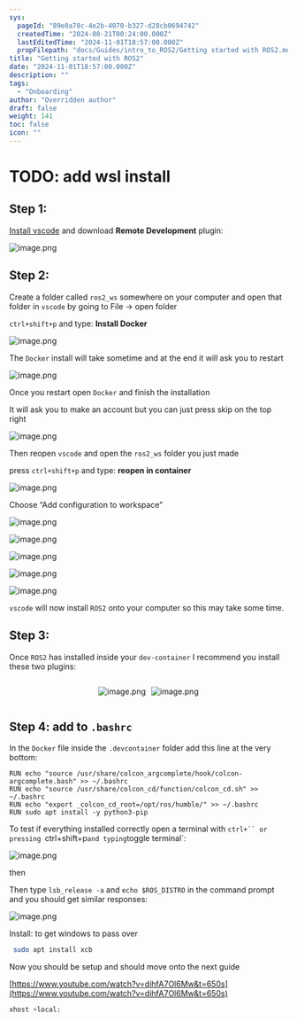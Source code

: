 ```yaml
---
sys:
  pageId: "89e0a78c-4e2b-4070-b327-d28cb0694742"
  createdTime: "2024-08-21T00:24:00.000Z"
  lastEditedTime: "2024-11-01T18:57:00.000Z"
  propFilepath: "docs/Guides/intro_to_ROS2/Getting started with ROS2.md"
title: "Getting started with ROS2"
date: "2024-11-01T18:57:00.000Z"
description: ""
tags:
  - "Onboarding"
author: "Overridden author"
draft: false
weight: 141
toc: false
icon: ""
---
```


# TODO: add wsl install

## Step 1:

[Install vscode](https://code.visualstudio.com/download) and download **Remote Development** plugin:

![image.png](https://prod-files-secure.s3.us-west-2.amazonaws.com/d518164a-d88e-44d1-a4ee-3adb3bd8bce0/efb52993-1881-4a40-b95e-6f020334f022/image.png?X-Amz-Algorithm=AWS4-HMAC-SHA256&X-Amz-Content-Sha256=UNSIGNED-PAYLOAD&X-Amz-Credential=ASIAZI2LB466TLFE52OY%2F20250304%2Fus-west-2%2Fs3%2Faws4_request&X-Amz-Date=20250304T150852Z&X-Amz-Expires=3600&X-Amz-Security-Token=IQoJb3JpZ2luX2VjELb%2F%2F%2F%2F%2F%2F%2F%2F%2F%2FwEaCXVzLXdlc3QtMiJIMEYCIQCvdD%2Bfv6L1FFbf79y3dWXBwtjH9mG6CDqrSvZoKQ%2BJ%2FwIhALWVspMYyEhsiobW0XVYfknBomwoMmVRwQ%2FpW7p9w3zdKogECO%2F%2F%2F%2F%2F%2F%2F%2F%2F%2F%2FwEQABoMNjM3NDIzMTgzODA1IgxT%2F33FRrEzkmYOJ7Iq3AOmDXs51YoFlsCFtvAgFZHia6QQwiXwD7yYiS%2B8SBESsWBXFueikvVsNMkrJgSoEM0BjMpmOx1UJ8jHeEDss4%2FeZinJC6k5kKrOJf1Lffrj2FXRYXsBDwzzDvC7A2Mq8SIzkiFq3m%2F9hkoWdYFO2gPgo70xje5STAR3kRyx9sww6icJjQlBmgPa4CIyAz09lb2vZ1w%2FyEN8cVFM68rRLfHtk4PVk%2BRuQm549lOPP8EBnVPan2OZYRy17Uj%2BaChZjv6xvs9bPePbGgEHYemDo9%2BlhUTzNJvMjxTZNXyl2OBQjGJeKrlIUN8WLXyHwTL8bYBeWD2ymNfzBS%2FdzqIyWZwXlWK3t36R%2FCEQJK5CBMQNWZzuyaU209kGAUPiGIsjUkf07BGtzB4fMe%2B329N2getWFbKdxXSdLhI4ikz7IbAOmgo0T8tW8ADGhPsgmsWT6jxudA6FYVg%2FG06WYZXokpzppRKBgSdyN7o5%2Fm0xySj4xBuYp1YK5PYd6oarAT3ecIU%2B1djcEXhCqsQM3H5OKoWIXmwz5e6tu8ICbdGjbA7fPC2MK%2BUcSofpHhzz%2FIZ5lsxcXu6W1JjEZC01vRX%2B3kqbhmiXQ3YoZH%2BHI%2FAniJzMhzi6yii7X39gTdtxQjDVipy%2BBjqkAXqN9Rn2JxDjwfLKcq8xURcpI2duu65vWVWT%2BhjUK6SiUUJThFBDYdjDOaNEPeJzJpwHK909GkzMnewx7kBF1WxZNdWlxCN6KlLZunXwGe26geTTSx6OzrTPF8vpi27GUychtlDnTQ8Drq11zmvNPPDE6UDSb2Q72jacf7Y%2FEsGBCg%2BBYsSyrHWnJ618B%2BqiuIjpF8SJ76duNMxHXBJYnH61eNVl&X-Amz-Signature=36575fab293776344b8065d300f72cedd885d8c16b54501c346af06b9051e202&X-Amz-SignedHeaders=host&x-id=GetObject)

## Step 2:

Create a folder called `ros2_ws` somewhere on your computer and open that folder in `vscode` by going to File → open folder 

`ctrl+shift+p` and type: **Install Docker**

![image.png](https://prod-files-secure.s3.us-west-2.amazonaws.com/d518164a-d88e-44d1-a4ee-3adb3bd8bce0/2269dc0e-1cd5-47ff-bceb-c04ad9b2eab0/image.png?X-Amz-Algorithm=AWS4-HMAC-SHA256&X-Amz-Content-Sha256=UNSIGNED-PAYLOAD&X-Amz-Credential=ASIAZI2LB466TLFE52OY%2F20250304%2Fus-west-2%2Fs3%2Faws4_request&X-Amz-Date=20250304T150852Z&X-Amz-Expires=3600&X-Amz-Security-Token=IQoJb3JpZ2luX2VjELb%2F%2F%2F%2F%2F%2F%2F%2F%2F%2FwEaCXVzLXdlc3QtMiJIMEYCIQCvdD%2Bfv6L1FFbf79y3dWXBwtjH9mG6CDqrSvZoKQ%2BJ%2FwIhALWVspMYyEhsiobW0XVYfknBomwoMmVRwQ%2FpW7p9w3zdKogECO%2F%2F%2F%2F%2F%2F%2F%2F%2F%2F%2FwEQABoMNjM3NDIzMTgzODA1IgxT%2F33FRrEzkmYOJ7Iq3AOmDXs51YoFlsCFtvAgFZHia6QQwiXwD7yYiS%2B8SBESsWBXFueikvVsNMkrJgSoEM0BjMpmOx1UJ8jHeEDss4%2FeZinJC6k5kKrOJf1Lffrj2FXRYXsBDwzzDvC7A2Mq8SIzkiFq3m%2F9hkoWdYFO2gPgo70xje5STAR3kRyx9sww6icJjQlBmgPa4CIyAz09lb2vZ1w%2FyEN8cVFM68rRLfHtk4PVk%2BRuQm549lOPP8EBnVPan2OZYRy17Uj%2BaChZjv6xvs9bPePbGgEHYemDo9%2BlhUTzNJvMjxTZNXyl2OBQjGJeKrlIUN8WLXyHwTL8bYBeWD2ymNfzBS%2FdzqIyWZwXlWK3t36R%2FCEQJK5CBMQNWZzuyaU209kGAUPiGIsjUkf07BGtzB4fMe%2B329N2getWFbKdxXSdLhI4ikz7IbAOmgo0T8tW8ADGhPsgmsWT6jxudA6FYVg%2FG06WYZXokpzppRKBgSdyN7o5%2Fm0xySj4xBuYp1YK5PYd6oarAT3ecIU%2B1djcEXhCqsQM3H5OKoWIXmwz5e6tu8ICbdGjbA7fPC2MK%2BUcSofpHhzz%2FIZ5lsxcXu6W1JjEZC01vRX%2B3kqbhmiXQ3YoZH%2BHI%2FAniJzMhzi6yii7X39gTdtxQjDVipy%2BBjqkAXqN9Rn2JxDjwfLKcq8xURcpI2duu65vWVWT%2BhjUK6SiUUJThFBDYdjDOaNEPeJzJpwHK909GkzMnewx7kBF1WxZNdWlxCN6KlLZunXwGe26geTTSx6OzrTPF8vpi27GUychtlDnTQ8Drq11zmvNPPDE6UDSb2Q72jacf7Y%2FEsGBCg%2BBYsSyrHWnJ618B%2BqiuIjpF8SJ76duNMxHXBJYnH61eNVl&X-Amz-Signature=d7b01b7a2f2f7f182be037e45b73895b46d93bc1a7f2cea277092cef7ee5cb11&X-Amz-SignedHeaders=host&x-id=GetObject)

The `Docker` install will take sometime and at the end it will ask you to restart

![image.png](https://prod-files-secure.s3.us-west-2.amazonaws.com/d518164a-d88e-44d1-a4ee-3adb3bd8bce0/ed233f78-be33-4b1f-b89c-9c346c0e961e/image.png?X-Amz-Algorithm=AWS4-HMAC-SHA256&X-Amz-Content-Sha256=UNSIGNED-PAYLOAD&X-Amz-Credential=ASIAZI2LB466TLFE52OY%2F20250304%2Fus-west-2%2Fs3%2Faws4_request&X-Amz-Date=20250304T150852Z&X-Amz-Expires=3600&X-Amz-Security-Token=IQoJb3JpZ2luX2VjELb%2F%2F%2F%2F%2F%2F%2F%2F%2F%2FwEaCXVzLXdlc3QtMiJIMEYCIQCvdD%2Bfv6L1FFbf79y3dWXBwtjH9mG6CDqrSvZoKQ%2BJ%2FwIhALWVspMYyEhsiobW0XVYfknBomwoMmVRwQ%2FpW7p9w3zdKogECO%2F%2F%2F%2F%2F%2F%2F%2F%2F%2F%2FwEQABoMNjM3NDIzMTgzODA1IgxT%2F33FRrEzkmYOJ7Iq3AOmDXs51YoFlsCFtvAgFZHia6QQwiXwD7yYiS%2B8SBESsWBXFueikvVsNMkrJgSoEM0BjMpmOx1UJ8jHeEDss4%2FeZinJC6k5kKrOJf1Lffrj2FXRYXsBDwzzDvC7A2Mq8SIzkiFq3m%2F9hkoWdYFO2gPgo70xje5STAR3kRyx9sww6icJjQlBmgPa4CIyAz09lb2vZ1w%2FyEN8cVFM68rRLfHtk4PVk%2BRuQm549lOPP8EBnVPan2OZYRy17Uj%2BaChZjv6xvs9bPePbGgEHYemDo9%2BlhUTzNJvMjxTZNXyl2OBQjGJeKrlIUN8WLXyHwTL8bYBeWD2ymNfzBS%2FdzqIyWZwXlWK3t36R%2FCEQJK5CBMQNWZzuyaU209kGAUPiGIsjUkf07BGtzB4fMe%2B329N2getWFbKdxXSdLhI4ikz7IbAOmgo0T8tW8ADGhPsgmsWT6jxudA6FYVg%2FG06WYZXokpzppRKBgSdyN7o5%2Fm0xySj4xBuYp1YK5PYd6oarAT3ecIU%2B1djcEXhCqsQM3H5OKoWIXmwz5e6tu8ICbdGjbA7fPC2MK%2BUcSofpHhzz%2FIZ5lsxcXu6W1JjEZC01vRX%2B3kqbhmiXQ3YoZH%2BHI%2FAniJzMhzi6yii7X39gTdtxQjDVipy%2BBjqkAXqN9Rn2JxDjwfLKcq8xURcpI2duu65vWVWT%2BhjUK6SiUUJThFBDYdjDOaNEPeJzJpwHK909GkzMnewx7kBF1WxZNdWlxCN6KlLZunXwGe26geTTSx6OzrTPF8vpi27GUychtlDnTQ8Drq11zmvNPPDE6UDSb2Q72jacf7Y%2FEsGBCg%2BBYsSyrHWnJ618B%2BqiuIjpF8SJ76duNMxHXBJYnH61eNVl&X-Amz-Signature=888bc5ae36d9db567c2cfd064a0671837423a017d6b7c9745c1194c7fd01aba8&X-Amz-SignedHeaders=host&x-id=GetObject)

Once you restart open `Docker` and finish the installation

It will ask you to make an account but you can just press skip on the top right

![image.png](https://prod-files-secure.s3.us-west-2.amazonaws.com/d518164a-d88e-44d1-a4ee-3adb3bd8bce0/21010ad9-1659-4fd9-9f59-9932a09b2a3d/image.png?X-Amz-Algorithm=AWS4-HMAC-SHA256&X-Amz-Content-Sha256=UNSIGNED-PAYLOAD&X-Amz-Credential=ASIAZI2LB466TLFE52OY%2F20250304%2Fus-west-2%2Fs3%2Faws4_request&X-Amz-Date=20250304T150852Z&X-Amz-Expires=3600&X-Amz-Security-Token=IQoJb3JpZ2luX2VjELb%2F%2F%2F%2F%2F%2F%2F%2F%2F%2FwEaCXVzLXdlc3QtMiJIMEYCIQCvdD%2Bfv6L1FFbf79y3dWXBwtjH9mG6CDqrSvZoKQ%2BJ%2FwIhALWVspMYyEhsiobW0XVYfknBomwoMmVRwQ%2FpW7p9w3zdKogECO%2F%2F%2F%2F%2F%2F%2F%2F%2F%2F%2FwEQABoMNjM3NDIzMTgzODA1IgxT%2F33FRrEzkmYOJ7Iq3AOmDXs51YoFlsCFtvAgFZHia6QQwiXwD7yYiS%2B8SBESsWBXFueikvVsNMkrJgSoEM0BjMpmOx1UJ8jHeEDss4%2FeZinJC6k5kKrOJf1Lffrj2FXRYXsBDwzzDvC7A2Mq8SIzkiFq3m%2F9hkoWdYFO2gPgo70xje5STAR3kRyx9sww6icJjQlBmgPa4CIyAz09lb2vZ1w%2FyEN8cVFM68rRLfHtk4PVk%2BRuQm549lOPP8EBnVPan2OZYRy17Uj%2BaChZjv6xvs9bPePbGgEHYemDo9%2BlhUTzNJvMjxTZNXyl2OBQjGJeKrlIUN8WLXyHwTL8bYBeWD2ymNfzBS%2FdzqIyWZwXlWK3t36R%2FCEQJK5CBMQNWZzuyaU209kGAUPiGIsjUkf07BGtzB4fMe%2B329N2getWFbKdxXSdLhI4ikz7IbAOmgo0T8tW8ADGhPsgmsWT6jxudA6FYVg%2FG06WYZXokpzppRKBgSdyN7o5%2Fm0xySj4xBuYp1YK5PYd6oarAT3ecIU%2B1djcEXhCqsQM3H5OKoWIXmwz5e6tu8ICbdGjbA7fPC2MK%2BUcSofpHhzz%2FIZ5lsxcXu6W1JjEZC01vRX%2B3kqbhmiXQ3YoZH%2BHI%2FAniJzMhzi6yii7X39gTdtxQjDVipy%2BBjqkAXqN9Rn2JxDjwfLKcq8xURcpI2duu65vWVWT%2BhjUK6SiUUJThFBDYdjDOaNEPeJzJpwHK909GkzMnewx7kBF1WxZNdWlxCN6KlLZunXwGe26geTTSx6OzrTPF8vpi27GUychtlDnTQ8Drq11zmvNPPDE6UDSb2Q72jacf7Y%2FEsGBCg%2BBYsSyrHWnJ618B%2BqiuIjpF8SJ76duNMxHXBJYnH61eNVl&X-Amz-Signature=b81e4d86cc716eba077b6495efa542b15db967676dd69acf466623ef22a8e4a1&X-Amz-SignedHeaders=host&x-id=GetObject)

Then reopen `vscode` and open the `ros2_ws` folder you just made

press `ctrl+shift+p` and type: **reopen in container**

![image.png](https://prod-files-secure.s3.us-west-2.amazonaws.com/d518164a-d88e-44d1-a4ee-3adb3bd8bce0/4e93b8c2-41ad-488c-8095-c74205196118/image.png?X-Amz-Algorithm=AWS4-HMAC-SHA256&X-Amz-Content-Sha256=UNSIGNED-PAYLOAD&X-Amz-Credential=ASIAZI2LB466TLFE52OY%2F20250304%2Fus-west-2%2Fs3%2Faws4_request&X-Amz-Date=20250304T150852Z&X-Amz-Expires=3600&X-Amz-Security-Token=IQoJb3JpZ2luX2VjELb%2F%2F%2F%2F%2F%2F%2F%2F%2F%2FwEaCXVzLXdlc3QtMiJIMEYCIQCvdD%2Bfv6L1FFbf79y3dWXBwtjH9mG6CDqrSvZoKQ%2BJ%2FwIhALWVspMYyEhsiobW0XVYfknBomwoMmVRwQ%2FpW7p9w3zdKogECO%2F%2F%2F%2F%2F%2F%2F%2F%2F%2F%2FwEQABoMNjM3NDIzMTgzODA1IgxT%2F33FRrEzkmYOJ7Iq3AOmDXs51YoFlsCFtvAgFZHia6QQwiXwD7yYiS%2B8SBESsWBXFueikvVsNMkrJgSoEM0BjMpmOx1UJ8jHeEDss4%2FeZinJC6k5kKrOJf1Lffrj2FXRYXsBDwzzDvC7A2Mq8SIzkiFq3m%2F9hkoWdYFO2gPgo70xje5STAR3kRyx9sww6icJjQlBmgPa4CIyAz09lb2vZ1w%2FyEN8cVFM68rRLfHtk4PVk%2BRuQm549lOPP8EBnVPan2OZYRy17Uj%2BaChZjv6xvs9bPePbGgEHYemDo9%2BlhUTzNJvMjxTZNXyl2OBQjGJeKrlIUN8WLXyHwTL8bYBeWD2ymNfzBS%2FdzqIyWZwXlWK3t36R%2FCEQJK5CBMQNWZzuyaU209kGAUPiGIsjUkf07BGtzB4fMe%2B329N2getWFbKdxXSdLhI4ikz7IbAOmgo0T8tW8ADGhPsgmsWT6jxudA6FYVg%2FG06WYZXokpzppRKBgSdyN7o5%2Fm0xySj4xBuYp1YK5PYd6oarAT3ecIU%2B1djcEXhCqsQM3H5OKoWIXmwz5e6tu8ICbdGjbA7fPC2MK%2BUcSofpHhzz%2FIZ5lsxcXu6W1JjEZC01vRX%2B3kqbhmiXQ3YoZH%2BHI%2FAniJzMhzi6yii7X39gTdtxQjDVipy%2BBjqkAXqN9Rn2JxDjwfLKcq8xURcpI2duu65vWVWT%2BhjUK6SiUUJThFBDYdjDOaNEPeJzJpwHK909GkzMnewx7kBF1WxZNdWlxCN6KlLZunXwGe26geTTSx6OzrTPF8vpi27GUychtlDnTQ8Drq11zmvNPPDE6UDSb2Q72jacf7Y%2FEsGBCg%2BBYsSyrHWnJ618B%2BqiuIjpF8SJ76duNMxHXBJYnH61eNVl&X-Amz-Signature=012d5b6d7248adaafbfbdfe8b364a32ea19a62183c8ca920d9022aab9887947a&X-Amz-SignedHeaders=host&x-id=GetObject)

Choose “Add configuration to workspace”

![image.png](https://prod-files-secure.s3.us-west-2.amazonaws.com/d518164a-d88e-44d1-a4ee-3adb3bd8bce0/9560b282-5060-4989-ba37-97e7b2c22476/image.png?X-Amz-Algorithm=AWS4-HMAC-SHA256&X-Amz-Content-Sha256=UNSIGNED-PAYLOAD&X-Amz-Credential=ASIAZI2LB466TLFE52OY%2F20250304%2Fus-west-2%2Fs3%2Faws4_request&X-Amz-Date=20250304T150852Z&X-Amz-Expires=3600&X-Amz-Security-Token=IQoJb3JpZ2luX2VjELb%2F%2F%2F%2F%2F%2F%2F%2F%2F%2FwEaCXVzLXdlc3QtMiJIMEYCIQCvdD%2Bfv6L1FFbf79y3dWXBwtjH9mG6CDqrSvZoKQ%2BJ%2FwIhALWVspMYyEhsiobW0XVYfknBomwoMmVRwQ%2FpW7p9w3zdKogECO%2F%2F%2F%2F%2F%2F%2F%2F%2F%2F%2FwEQABoMNjM3NDIzMTgzODA1IgxT%2F33FRrEzkmYOJ7Iq3AOmDXs51YoFlsCFtvAgFZHia6QQwiXwD7yYiS%2B8SBESsWBXFueikvVsNMkrJgSoEM0BjMpmOx1UJ8jHeEDss4%2FeZinJC6k5kKrOJf1Lffrj2FXRYXsBDwzzDvC7A2Mq8SIzkiFq3m%2F9hkoWdYFO2gPgo70xje5STAR3kRyx9sww6icJjQlBmgPa4CIyAz09lb2vZ1w%2FyEN8cVFM68rRLfHtk4PVk%2BRuQm549lOPP8EBnVPan2OZYRy17Uj%2BaChZjv6xvs9bPePbGgEHYemDo9%2BlhUTzNJvMjxTZNXyl2OBQjGJeKrlIUN8WLXyHwTL8bYBeWD2ymNfzBS%2FdzqIyWZwXlWK3t36R%2FCEQJK5CBMQNWZzuyaU209kGAUPiGIsjUkf07BGtzB4fMe%2B329N2getWFbKdxXSdLhI4ikz7IbAOmgo0T8tW8ADGhPsgmsWT6jxudA6FYVg%2FG06WYZXokpzppRKBgSdyN7o5%2Fm0xySj4xBuYp1YK5PYd6oarAT3ecIU%2B1djcEXhCqsQM3H5OKoWIXmwz5e6tu8ICbdGjbA7fPC2MK%2BUcSofpHhzz%2FIZ5lsxcXu6W1JjEZC01vRX%2B3kqbhmiXQ3YoZH%2BHI%2FAniJzMhzi6yii7X39gTdtxQjDVipy%2BBjqkAXqN9Rn2JxDjwfLKcq8xURcpI2duu65vWVWT%2BhjUK6SiUUJThFBDYdjDOaNEPeJzJpwHK909GkzMnewx7kBF1WxZNdWlxCN6KlLZunXwGe26geTTSx6OzrTPF8vpi27GUychtlDnTQ8Drq11zmvNPPDE6UDSb2Q72jacf7Y%2FEsGBCg%2BBYsSyrHWnJ618B%2BqiuIjpF8SJ76duNMxHXBJYnH61eNVl&X-Amz-Signature=4de1411e2c64d5a8a87127da2cb2ff77ee7701d1282941d28fa60d8e6d9321e6&X-Amz-SignedHeaders=host&x-id=GetObject)

![image.png](https://prod-files-secure.s3.us-west-2.amazonaws.com/d518164a-d88e-44d1-a4ee-3adb3bd8bce0/2ee63f81-886b-48e8-a553-dc6e5eac99e4/image.png?X-Amz-Algorithm=AWS4-HMAC-SHA256&X-Amz-Content-Sha256=UNSIGNED-PAYLOAD&X-Amz-Credential=ASIAZI2LB466TLFE52OY%2F20250304%2Fus-west-2%2Fs3%2Faws4_request&X-Amz-Date=20250304T150852Z&X-Amz-Expires=3600&X-Amz-Security-Token=IQoJb3JpZ2luX2VjELb%2F%2F%2F%2F%2F%2F%2F%2F%2F%2FwEaCXVzLXdlc3QtMiJIMEYCIQCvdD%2Bfv6L1FFbf79y3dWXBwtjH9mG6CDqrSvZoKQ%2BJ%2FwIhALWVspMYyEhsiobW0XVYfknBomwoMmVRwQ%2FpW7p9w3zdKogECO%2F%2F%2F%2F%2F%2F%2F%2F%2F%2F%2FwEQABoMNjM3NDIzMTgzODA1IgxT%2F33FRrEzkmYOJ7Iq3AOmDXs51YoFlsCFtvAgFZHia6QQwiXwD7yYiS%2B8SBESsWBXFueikvVsNMkrJgSoEM0BjMpmOx1UJ8jHeEDss4%2FeZinJC6k5kKrOJf1Lffrj2FXRYXsBDwzzDvC7A2Mq8SIzkiFq3m%2F9hkoWdYFO2gPgo70xje5STAR3kRyx9sww6icJjQlBmgPa4CIyAz09lb2vZ1w%2FyEN8cVFM68rRLfHtk4PVk%2BRuQm549lOPP8EBnVPan2OZYRy17Uj%2BaChZjv6xvs9bPePbGgEHYemDo9%2BlhUTzNJvMjxTZNXyl2OBQjGJeKrlIUN8WLXyHwTL8bYBeWD2ymNfzBS%2FdzqIyWZwXlWK3t36R%2FCEQJK5CBMQNWZzuyaU209kGAUPiGIsjUkf07BGtzB4fMe%2B329N2getWFbKdxXSdLhI4ikz7IbAOmgo0T8tW8ADGhPsgmsWT6jxudA6FYVg%2FG06WYZXokpzppRKBgSdyN7o5%2Fm0xySj4xBuYp1YK5PYd6oarAT3ecIU%2B1djcEXhCqsQM3H5OKoWIXmwz5e6tu8ICbdGjbA7fPC2MK%2BUcSofpHhzz%2FIZ5lsxcXu6W1JjEZC01vRX%2B3kqbhmiXQ3YoZH%2BHI%2FAniJzMhzi6yii7X39gTdtxQjDVipy%2BBjqkAXqN9Rn2JxDjwfLKcq8xURcpI2duu65vWVWT%2BhjUK6SiUUJThFBDYdjDOaNEPeJzJpwHK909GkzMnewx7kBF1WxZNdWlxCN6KlLZunXwGe26geTTSx6OzrTPF8vpi27GUychtlDnTQ8Drq11zmvNPPDE6UDSb2Q72jacf7Y%2FEsGBCg%2BBYsSyrHWnJ618B%2BqiuIjpF8SJ76duNMxHXBJYnH61eNVl&X-Amz-Signature=f08cb2853455327cc63b3f80bcc9695e7c6c1ddc3baf8c801a7fb3b0badb2ba2&X-Amz-SignedHeaders=host&x-id=GetObject)

![image.png](https://prod-files-secure.s3.us-west-2.amazonaws.com/d518164a-d88e-44d1-a4ee-3adb3bd8bce0/ae1580b2-b048-407e-aed9-b584224a7a04/image.png?X-Amz-Algorithm=AWS4-HMAC-SHA256&X-Amz-Content-Sha256=UNSIGNED-PAYLOAD&X-Amz-Credential=ASIAZI2LB466TLFE52OY%2F20250304%2Fus-west-2%2Fs3%2Faws4_request&X-Amz-Date=20250304T150852Z&X-Amz-Expires=3600&X-Amz-Security-Token=IQoJb3JpZ2luX2VjELb%2F%2F%2F%2F%2F%2F%2F%2F%2F%2FwEaCXVzLXdlc3QtMiJIMEYCIQCvdD%2Bfv6L1FFbf79y3dWXBwtjH9mG6CDqrSvZoKQ%2BJ%2FwIhALWVspMYyEhsiobW0XVYfknBomwoMmVRwQ%2FpW7p9w3zdKogECO%2F%2F%2F%2F%2F%2F%2F%2F%2F%2F%2FwEQABoMNjM3NDIzMTgzODA1IgxT%2F33FRrEzkmYOJ7Iq3AOmDXs51YoFlsCFtvAgFZHia6QQwiXwD7yYiS%2B8SBESsWBXFueikvVsNMkrJgSoEM0BjMpmOx1UJ8jHeEDss4%2FeZinJC6k5kKrOJf1Lffrj2FXRYXsBDwzzDvC7A2Mq8SIzkiFq3m%2F9hkoWdYFO2gPgo70xje5STAR3kRyx9sww6icJjQlBmgPa4CIyAz09lb2vZ1w%2FyEN8cVFM68rRLfHtk4PVk%2BRuQm549lOPP8EBnVPan2OZYRy17Uj%2BaChZjv6xvs9bPePbGgEHYemDo9%2BlhUTzNJvMjxTZNXyl2OBQjGJeKrlIUN8WLXyHwTL8bYBeWD2ymNfzBS%2FdzqIyWZwXlWK3t36R%2FCEQJK5CBMQNWZzuyaU209kGAUPiGIsjUkf07BGtzB4fMe%2B329N2getWFbKdxXSdLhI4ikz7IbAOmgo0T8tW8ADGhPsgmsWT6jxudA6FYVg%2FG06WYZXokpzppRKBgSdyN7o5%2Fm0xySj4xBuYp1YK5PYd6oarAT3ecIU%2B1djcEXhCqsQM3H5OKoWIXmwz5e6tu8ICbdGjbA7fPC2MK%2BUcSofpHhzz%2FIZ5lsxcXu6W1JjEZC01vRX%2B3kqbhmiXQ3YoZH%2BHI%2FAniJzMhzi6yii7X39gTdtxQjDVipy%2BBjqkAXqN9Rn2JxDjwfLKcq8xURcpI2duu65vWVWT%2BhjUK6SiUUJThFBDYdjDOaNEPeJzJpwHK909GkzMnewx7kBF1WxZNdWlxCN6KlLZunXwGe26geTTSx6OzrTPF8vpi27GUychtlDnTQ8Drq11zmvNPPDE6UDSb2Q72jacf7Y%2FEsGBCg%2BBYsSyrHWnJ618B%2BqiuIjpF8SJ76duNMxHXBJYnH61eNVl&X-Amz-Signature=188a25cae4de3cb0f39047a71d9cd939a7c4ed72e0253f73e56e99d627b44bb6&X-Amz-SignedHeaders=host&x-id=GetObject)

![image.png](https://prod-files-secure.s3.us-west-2.amazonaws.com/d518164a-d88e-44d1-a4ee-3adb3bd8bce0/53255b28-f75e-430f-b9e3-c0ac8577e42b/image.png?X-Amz-Algorithm=AWS4-HMAC-SHA256&X-Amz-Content-Sha256=UNSIGNED-PAYLOAD&X-Amz-Credential=ASIAZI2LB466TLFE52OY%2F20250304%2Fus-west-2%2Fs3%2Faws4_request&X-Amz-Date=20250304T150852Z&X-Amz-Expires=3600&X-Amz-Security-Token=IQoJb3JpZ2luX2VjELb%2F%2F%2F%2F%2F%2F%2F%2F%2F%2FwEaCXVzLXdlc3QtMiJIMEYCIQCvdD%2Bfv6L1FFbf79y3dWXBwtjH9mG6CDqrSvZoKQ%2BJ%2FwIhALWVspMYyEhsiobW0XVYfknBomwoMmVRwQ%2FpW7p9w3zdKogECO%2F%2F%2F%2F%2F%2F%2F%2F%2F%2F%2FwEQABoMNjM3NDIzMTgzODA1IgxT%2F33FRrEzkmYOJ7Iq3AOmDXs51YoFlsCFtvAgFZHia6QQwiXwD7yYiS%2B8SBESsWBXFueikvVsNMkrJgSoEM0BjMpmOx1UJ8jHeEDss4%2FeZinJC6k5kKrOJf1Lffrj2FXRYXsBDwzzDvC7A2Mq8SIzkiFq3m%2F9hkoWdYFO2gPgo70xje5STAR3kRyx9sww6icJjQlBmgPa4CIyAz09lb2vZ1w%2FyEN8cVFM68rRLfHtk4PVk%2BRuQm549lOPP8EBnVPan2OZYRy17Uj%2BaChZjv6xvs9bPePbGgEHYemDo9%2BlhUTzNJvMjxTZNXyl2OBQjGJeKrlIUN8WLXyHwTL8bYBeWD2ymNfzBS%2FdzqIyWZwXlWK3t36R%2FCEQJK5CBMQNWZzuyaU209kGAUPiGIsjUkf07BGtzB4fMe%2B329N2getWFbKdxXSdLhI4ikz7IbAOmgo0T8tW8ADGhPsgmsWT6jxudA6FYVg%2FG06WYZXokpzppRKBgSdyN7o5%2Fm0xySj4xBuYp1YK5PYd6oarAT3ecIU%2B1djcEXhCqsQM3H5OKoWIXmwz5e6tu8ICbdGjbA7fPC2MK%2BUcSofpHhzz%2FIZ5lsxcXu6W1JjEZC01vRX%2B3kqbhmiXQ3YoZH%2BHI%2FAniJzMhzi6yii7X39gTdtxQjDVipy%2BBjqkAXqN9Rn2JxDjwfLKcq8xURcpI2duu65vWVWT%2BhjUK6SiUUJThFBDYdjDOaNEPeJzJpwHK909GkzMnewx7kBF1WxZNdWlxCN6KlLZunXwGe26geTTSx6OzrTPF8vpi27GUychtlDnTQ8Drq11zmvNPPDE6UDSb2Q72jacf7Y%2FEsGBCg%2BBYsSyrHWnJ618B%2BqiuIjpF8SJ76duNMxHXBJYnH61eNVl&X-Amz-Signature=a8a15691bb43f1cb96e84a99910442da437cbe691571fd54bb8aa0677f7271d3&X-Amz-SignedHeaders=host&x-id=GetObject)

![image.png](https://prod-files-secure.s3.us-west-2.amazonaws.com/d518164a-d88e-44d1-a4ee-3adb3bd8bce0/7c562767-5af9-4ffb-97d1-327bcdf4ee00/image.png?X-Amz-Algorithm=AWS4-HMAC-SHA256&X-Amz-Content-Sha256=UNSIGNED-PAYLOAD&X-Amz-Credential=ASIAZI2LB466TLFE52OY%2F20250304%2Fus-west-2%2Fs3%2Faws4_request&X-Amz-Date=20250304T150852Z&X-Amz-Expires=3600&X-Amz-Security-Token=IQoJb3JpZ2luX2VjELb%2F%2F%2F%2F%2F%2F%2F%2F%2F%2FwEaCXVzLXdlc3QtMiJIMEYCIQCvdD%2Bfv6L1FFbf79y3dWXBwtjH9mG6CDqrSvZoKQ%2BJ%2FwIhALWVspMYyEhsiobW0XVYfknBomwoMmVRwQ%2FpW7p9w3zdKogECO%2F%2F%2F%2F%2F%2F%2F%2F%2F%2F%2FwEQABoMNjM3NDIzMTgzODA1IgxT%2F33FRrEzkmYOJ7Iq3AOmDXs51YoFlsCFtvAgFZHia6QQwiXwD7yYiS%2B8SBESsWBXFueikvVsNMkrJgSoEM0BjMpmOx1UJ8jHeEDss4%2FeZinJC6k5kKrOJf1Lffrj2FXRYXsBDwzzDvC7A2Mq8SIzkiFq3m%2F9hkoWdYFO2gPgo70xje5STAR3kRyx9sww6icJjQlBmgPa4CIyAz09lb2vZ1w%2FyEN8cVFM68rRLfHtk4PVk%2BRuQm549lOPP8EBnVPan2OZYRy17Uj%2BaChZjv6xvs9bPePbGgEHYemDo9%2BlhUTzNJvMjxTZNXyl2OBQjGJeKrlIUN8WLXyHwTL8bYBeWD2ymNfzBS%2FdzqIyWZwXlWK3t36R%2FCEQJK5CBMQNWZzuyaU209kGAUPiGIsjUkf07BGtzB4fMe%2B329N2getWFbKdxXSdLhI4ikz7IbAOmgo0T8tW8ADGhPsgmsWT6jxudA6FYVg%2FG06WYZXokpzppRKBgSdyN7o5%2Fm0xySj4xBuYp1YK5PYd6oarAT3ecIU%2B1djcEXhCqsQM3H5OKoWIXmwz5e6tu8ICbdGjbA7fPC2MK%2BUcSofpHhzz%2FIZ5lsxcXu6W1JjEZC01vRX%2B3kqbhmiXQ3YoZH%2BHI%2FAniJzMhzi6yii7X39gTdtxQjDVipy%2BBjqkAXqN9Rn2JxDjwfLKcq8xURcpI2duu65vWVWT%2BhjUK6SiUUJThFBDYdjDOaNEPeJzJpwHK909GkzMnewx7kBF1WxZNdWlxCN6KlLZunXwGe26geTTSx6OzrTPF8vpi27GUychtlDnTQ8Drq11zmvNPPDE6UDSb2Q72jacf7Y%2FEsGBCg%2BBYsSyrHWnJ618B%2BqiuIjpF8SJ76duNMxHXBJYnH61eNVl&X-Amz-Signature=b0e923fe52e644f8bbe6061903cd8fa36b792a275649c408b6926b3bfdb1cbf9&X-Amz-SignedHeaders=host&x-id=GetObject)

`vscode` will now install `ROS2` onto your computer so this may take some time.

## Step 3:

Once `ROS2` has installed inside your `dev-container` I recommend you install these two plugins:

<div style="display: flex;flex-direction: row; column-gap:10px; max-width: 630px;justify-content: center;">
<div>

![image.png](https://prod-files-secure.s3.us-west-2.amazonaws.com/d518164a-d88e-44d1-a4ee-3adb3bd8bce0/3fc3d550-5a54-4ba1-ba6b-faa01cdb7369/image.png?X-Amz-Algorithm=AWS4-HMAC-SHA256&X-Amz-Content-Sha256=UNSIGNED-PAYLOAD&X-Amz-Credential=ASIAZI2LB4665VQQINLK%2F20250304%2Fus-west-2%2Fs3%2Faws4_request&X-Amz-Date=20250304T150904Z&X-Amz-Expires=3600&X-Amz-Security-Token=IQoJb3JpZ2luX2VjELb%2F%2F%2F%2F%2F%2F%2F%2F%2F%2FwEaCXVzLXdlc3QtMiJIMEYCIQCOTTnQEJ7DR3VHIdu2mw7IsqLci44ITKF0ClUAe7xa4wIhAJjmuq%2Fs6%2F%2Be3zjndB72wRYonphQaPOIua3FSVcmhCTpKogECO%2F%2F%2F%2F%2F%2F%2F%2F%2F%2F%2FwEQABoMNjM3NDIzMTgzODA1Igy2BvHJ5sZag5HE7ukq3ANzGf328jJSNqb7aQiHJXlmaVRlYAuaYITTvaacIotxWrqFgoIF%2BW%2BbGNUT8gNY01lk2HdlnuaoKS8%2BFiySaCz%2FfB6mv09%2FuAH93HBh%2FPTKP%2BvfrEztW3%2BnAooxd8e2HWisGdojBB5cDmHv30Zw3VI3QDbItJ%2FBXPg%2BT2mgnwvnErzAF8oQbuh1ylluWpIOgQvBucvOUfQi9ocPJuG0tDs3fuo8%2FRVSyd%2BZ0IxhcB58g7aWEE%2FW4T4WSlk259DgtCL8Pkuwb7U1fEbpeik%2BtXhkda6Au0ijUktXLp%2BXr8X5IJWj5F26Rk4yRVRvE%2BCkpF4y%2BT4ylAck4O84U%2BcGJU%2B%2BAKTZFyS9nkL38XMwtW7IGyWYXt9jxIkVN4THm4AfY3NArsmsgha7ubRmYpwchs3f1YjZ3Hcge%2BHMn5dVbbfMawcJoOEeLJDZpZn7WYDnXkBhln6GU%2FNBEOVc6DltspqndrTEMURdx6pgrZM01DByyWjByafzAd2dwK5RhdE9U342vJGELFG7pjsO6bgFbVPPOMzb%2FH%2Fy%2BFZ7zQ9li0hjq3mbTs%2B4cXcBjNaSwrRT4uJzH5yiUZYgw6EgLqiEMalkGA4WoffcS%2BMEIEiGp%2BaHFnu0e22cRVMhdf7ibjDeipy%2BBjqkAXD3k0Zb9g64XEGMkVyVLaVOuqQ8Hofe%2Bmyjg%2BaNQn0Ty1jPyCLQ8%2BLpQuWleBU3yoon1UQeCMcFEfQDF5UqrIW2yuF6TfTZkjwfbMzYdRCikIGnhHUtqSjwAeEGjBpB82xY4WQ870Qajlhpg8XMKyMJcPrzWfaiSsrzB7imVVWGPu0W%2BgxS%2FOHRYb%2B%2B5ywrdZ30uxEAoT0WIWbISknekh%2F5KdFh&X-Amz-Signature=67ec7bcaebb93a3e3bf617eea6d2c8fc9da6e4f6c337f3b325cbef1d0ebab1c9&X-Amz-SignedHeaders=host&x-id=GetObject)

</div>
<div>

![image.png](https://prod-files-secure.s3.us-west-2.amazonaws.com/d518164a-d88e-44d1-a4ee-3adb3bd8bce0/d994cc66-13c2-4093-a5a3-f84cf4601a82/image.png?X-Amz-Algorithm=AWS4-HMAC-SHA256&X-Amz-Content-Sha256=UNSIGNED-PAYLOAD&X-Amz-Credential=ASIAZI2LB466UOYHC6AD%2F20250304%2Fus-west-2%2Fs3%2Faws4_request&X-Amz-Date=20250304T150907Z&X-Amz-Expires=3600&X-Amz-Security-Token=IQoJb3JpZ2luX2VjELb%2F%2F%2F%2F%2F%2F%2F%2F%2F%2FwEaCXVzLXdlc3QtMiJGMEQCIH5B0gMaiumCBXIReFj5gpzSlPRiSEgDdR0bSMDxDYHNAiBzuFSl%2BZnTGF%2BBir544OLDsdd0Og7RzyE0y5nOvqdiACqIBAjv%2F%2F%2F%2F%2F%2F%2F%2F%2F%2F8BEAAaDDYzNzQyMzE4MzgwNSIMc8KIegSkrsVsZ6L%2BKtwDRPIiTyp8%2Brzk9BhT37eKc7IpxKT1uw6CY9jZk9g6rT21x2D3v2pWTZ1jRExMzn0eTo0XQ4ZB9ux6MDaFabOuZhoPeoKx4MdnMzr2ZCHs6CJmxx3%2Fk2rbyRAkmNF2un5wX1Vmz2yfUmIs%2BlqMTn2Epi2ve%2FYmwHuVbFLjvXYnhHgwm391LWc1C9tIHcG8df0RsSAewPOsd0pGKIg%2BRa%2B%2BNSEDJwKKUZQOKLR8qZpcNjdcVTn530eC3Gvtz1lmFyg1sMgO81HL3dT0Ut6grEvUjKsBfncKSXe6AgAofYH9%2FS0bmaQYeJ9GsCiMtK2qATZgBb9b%2BqFCquTcBgpr1SWgYX5jADW0Tv4YZsW3YxEGUjzv2RXSZFE8ZYnO0PEVG5I5Xcglakxi83Dg%2BWcpEscC4wIcbWsSJQi4%2BmerrvGarJ8zEVmLTEzjk4PZoKGox4GQiteo30IGYYPkFXIsxml3%2B3gKywxNArrcfyZGu51c9QpGBRUaSjLhSuz3LjJL64LPfUynrwQRyPntG4DI5k2yQXDdhf9iXUPuKnPN4NxhBnC2S3XWYJXH%2Bls1Bp58aUGEK1ADXHh0rEYmvrXHNq56BFU0gYqR3MHvZS4G8ba%2B07Nxfr%2BUQqXNOid3zZQw6YqcvgY6pgGZul9mIUNOe7OH64Lu8O0vCO8FLicCZmPLdqeGGh%2BnCjMBrWcTRqRka3a8XE9rjea%2FFlxuHXWVo%2F8ChGw7chbg%2F6lweGBxFrRTj%2BeB7MV%2B16qB7tiLmB%2FwIT9UU4mO68Y48lHE3hf349ZBCkN9b9fQjX6W0wLik32LxXYEv8nyuvkvVhquQuizqY1HsoxkClW6Xi3jM9mhwIZyeSNv5KsSdXDLeMOk&X-Amz-Signature=a19b9f238bb3a61f1e129931841e29cbe81517618bb8f7a0f384c81c973020c9&X-Amz-SignedHeaders=host&x-id=GetObject)

</div>
</div>

## Step 4: add to `.bashrc`

In the `Docker` file inside the `.devcontainer` folder add this line at the very bottom: 

```docker
RUN echo "source /usr/share/colcon_argcomplete/hook/colcon-argcomplete.bash" >> ~/.bashrc
RUN echo "source /usr/share/colcon_cd/function/colcon_cd.sh" >> ~/.bashrc
RUN echo "export _colcon_cd_root=/opt/ros/humble/" >> ~/.bashrc
RUN sudo apt install -y python3-pip 
```

To test if everything installed correctly open a terminal with `ctrl+`` or pressing `ctrl+shift+p` and typing `toggle terminal`:

![image.png](https://prod-files-secure.s3.us-west-2.amazonaws.com/d518164a-d88e-44d1-a4ee-3adb3bd8bce0/6a4943d8-b04e-4c02-9a58-775f3384d1a5/image.png?X-Amz-Algorithm=AWS4-HMAC-SHA256&X-Amz-Content-Sha256=UNSIGNED-PAYLOAD&X-Amz-Credential=ASIAZI2LB466TLFE52OY%2F20250304%2Fus-west-2%2Fs3%2Faws4_request&X-Amz-Date=20250304T150852Z&X-Amz-Expires=3600&X-Amz-Security-Token=IQoJb3JpZ2luX2VjELb%2F%2F%2F%2F%2F%2F%2F%2F%2F%2FwEaCXVzLXdlc3QtMiJIMEYCIQCvdD%2Bfv6L1FFbf79y3dWXBwtjH9mG6CDqrSvZoKQ%2BJ%2FwIhALWVspMYyEhsiobW0XVYfknBomwoMmVRwQ%2FpW7p9w3zdKogECO%2F%2F%2F%2F%2F%2F%2F%2F%2F%2F%2FwEQABoMNjM3NDIzMTgzODA1IgxT%2F33FRrEzkmYOJ7Iq3AOmDXs51YoFlsCFtvAgFZHia6QQwiXwD7yYiS%2B8SBESsWBXFueikvVsNMkrJgSoEM0BjMpmOx1UJ8jHeEDss4%2FeZinJC6k5kKrOJf1Lffrj2FXRYXsBDwzzDvC7A2Mq8SIzkiFq3m%2F9hkoWdYFO2gPgo70xje5STAR3kRyx9sww6icJjQlBmgPa4CIyAz09lb2vZ1w%2FyEN8cVFM68rRLfHtk4PVk%2BRuQm549lOPP8EBnVPan2OZYRy17Uj%2BaChZjv6xvs9bPePbGgEHYemDo9%2BlhUTzNJvMjxTZNXyl2OBQjGJeKrlIUN8WLXyHwTL8bYBeWD2ymNfzBS%2FdzqIyWZwXlWK3t36R%2FCEQJK5CBMQNWZzuyaU209kGAUPiGIsjUkf07BGtzB4fMe%2B329N2getWFbKdxXSdLhI4ikz7IbAOmgo0T8tW8ADGhPsgmsWT6jxudA6FYVg%2FG06WYZXokpzppRKBgSdyN7o5%2Fm0xySj4xBuYp1YK5PYd6oarAT3ecIU%2B1djcEXhCqsQM3H5OKoWIXmwz5e6tu8ICbdGjbA7fPC2MK%2BUcSofpHhzz%2FIZ5lsxcXu6W1JjEZC01vRX%2B3kqbhmiXQ3YoZH%2BHI%2FAniJzMhzi6yii7X39gTdtxQjDVipy%2BBjqkAXqN9Rn2JxDjwfLKcq8xURcpI2duu65vWVWT%2BhjUK6SiUUJThFBDYdjDOaNEPeJzJpwHK909GkzMnewx7kBF1WxZNdWlxCN6KlLZunXwGe26geTTSx6OzrTPF8vpi27GUychtlDnTQ8Drq11zmvNPPDE6UDSb2Q72jacf7Y%2FEsGBCg%2BBYsSyrHWnJ618B%2BqiuIjpF8SJ76duNMxHXBJYnH61eNVl&X-Amz-Signature=12681aaeb25ccdca5d5039e23a0196dcbf62fd3c662314f79c6519d7b9314abf&X-Amz-SignedHeaders=host&x-id=GetObject)

then 

Then type `lsb_release -a` and `echo $ROS_DISTRO` in the command prompt and you should get similar responses:

![image.png](https://prod-files-secure.s3.us-west-2.amazonaws.com/d518164a-d88e-44d1-a4ee-3adb3bd8bce0/3e635dec-a805-4e85-8b9e-d000e5b71a4e/image.png?X-Amz-Algorithm=AWS4-HMAC-SHA256&X-Amz-Content-Sha256=UNSIGNED-PAYLOAD&X-Amz-Credential=ASIAZI2LB466TLFE52OY%2F20250304%2Fus-west-2%2Fs3%2Faws4_request&X-Amz-Date=20250304T150852Z&X-Amz-Expires=3600&X-Amz-Security-Token=IQoJb3JpZ2luX2VjELb%2F%2F%2F%2F%2F%2F%2F%2F%2F%2FwEaCXVzLXdlc3QtMiJIMEYCIQCvdD%2Bfv6L1FFbf79y3dWXBwtjH9mG6CDqrSvZoKQ%2BJ%2FwIhALWVspMYyEhsiobW0XVYfknBomwoMmVRwQ%2FpW7p9w3zdKogECO%2F%2F%2F%2F%2F%2F%2F%2F%2F%2F%2FwEQABoMNjM3NDIzMTgzODA1IgxT%2F33FRrEzkmYOJ7Iq3AOmDXs51YoFlsCFtvAgFZHia6QQwiXwD7yYiS%2B8SBESsWBXFueikvVsNMkrJgSoEM0BjMpmOx1UJ8jHeEDss4%2FeZinJC6k5kKrOJf1Lffrj2FXRYXsBDwzzDvC7A2Mq8SIzkiFq3m%2F9hkoWdYFO2gPgo70xje5STAR3kRyx9sww6icJjQlBmgPa4CIyAz09lb2vZ1w%2FyEN8cVFM68rRLfHtk4PVk%2BRuQm549lOPP8EBnVPan2OZYRy17Uj%2BaChZjv6xvs9bPePbGgEHYemDo9%2BlhUTzNJvMjxTZNXyl2OBQjGJeKrlIUN8WLXyHwTL8bYBeWD2ymNfzBS%2FdzqIyWZwXlWK3t36R%2FCEQJK5CBMQNWZzuyaU209kGAUPiGIsjUkf07BGtzB4fMe%2B329N2getWFbKdxXSdLhI4ikz7IbAOmgo0T8tW8ADGhPsgmsWT6jxudA6FYVg%2FG06WYZXokpzppRKBgSdyN7o5%2Fm0xySj4xBuYp1YK5PYd6oarAT3ecIU%2B1djcEXhCqsQM3H5OKoWIXmwz5e6tu8ICbdGjbA7fPC2MK%2BUcSofpHhzz%2FIZ5lsxcXu6W1JjEZC01vRX%2B3kqbhmiXQ3YoZH%2BHI%2FAniJzMhzi6yii7X39gTdtxQjDVipy%2BBjqkAXqN9Rn2JxDjwfLKcq8xURcpI2duu65vWVWT%2BhjUK6SiUUJThFBDYdjDOaNEPeJzJpwHK909GkzMnewx7kBF1WxZNdWlxCN6KlLZunXwGe26geTTSx6OzrTPF8vpi27GUychtlDnTQ8Drq11zmvNPPDE6UDSb2Q72jacf7Y%2FEsGBCg%2BBYsSyrHWnJ618B%2BqiuIjpF8SJ76duNMxHXBJYnH61eNVl&X-Amz-Signature=4aa4458e57c47ef2a6d13e42790022716f478d4ab90b2873e855ec505e51d329&X-Amz-SignedHeaders=host&x-id=GetObject)

Install:  to get windows to pass over

```bash
 sudo apt install xcb
```

Now you should be setup and should move onto the next guide 

[https://www.youtube.com/watch?v=dihfA7Ol6Mw&t=650s](https://www.youtube.com/watch?v=dihfA7Ol6Mw&t=650s)

```python
xhost +local:
```
